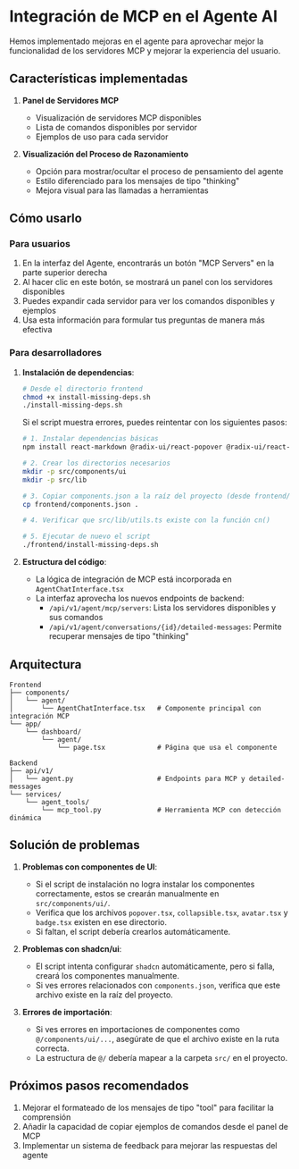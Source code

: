 # Integración de MCP en el Agente AI

Hemos implementado mejoras en el agente para aprovechar mejor la funcionalidad de los servidores MCP y mejorar la experiencia del usuario.

## Características implementadas

1. **Panel de Servidores MCP**
   - Visualización de servidores MCP disponibles
   - Lista de comandos disponibles por servidor
   - Ejemplos de uso para cada servidor

2. **Visualización del Proceso de Razonamiento**
   - Opción para mostrar/ocultar el proceso de pensamiento del agente
   - Estilo diferenciado para los mensajes de tipo "thinking"
   - Mejora visual para las llamadas a herramientas

## Cómo usarlo

### Para usuarios

1. En la interfaz del Agente, encontrarás un botón "MCP Servers" en la parte superior derecha
2. Al hacer clic en este botón, se mostrará un panel con los servidores disponibles
3. Puedes expandir cada servidor para ver los comandos disponibles y ejemplos
4. Usa esta información para formular tus preguntas de manera más efectiva

### Para desarrolladores

1. **Instalación de dependencias**:
   ```bash
   # Desde el directorio frontend
   chmod +x install-missing-deps.sh
   ./install-missing-deps.sh
   ```

   Si el script muestra errores, puedes reintentar con los siguientes pasos:
   
   ```bash
   # 1. Instalar dependencias básicas
   npm install react-markdown @radix-ui/react-popover @radix-ui/react-collapsible @radix-ui/react-avatar class-variance-authority clsx tailwind-merge
   
   # 2. Crear los directorios necesarios
   mkdir -p src/components/ui
   mkdir -p src/lib
   
   # 3. Copiar components.json a la raíz del proyecto (desde frontend/components.json)
   cp frontend/components.json .
   
   # 4. Verificar que src/lib/utils.ts existe con la función cn()
   
   # 5. Ejecutar de nuevo el script
   ./frontend/install-missing-deps.sh
   ```

2. **Estructura del código**:
   - La lógica de integración de MCP está incorporada en `AgentChatInterface.tsx`
   - La interfaz aprovecha los nuevos endpoints de backend: 
     - `/api/v1/agent/mcp/servers`: Lista los servidores disponibles y sus comandos
     - `/api/v1/agent/conversations/{id}/detailed-messages`: Permite recuperar mensajes de tipo "thinking"

## Arquitectura

```
Frontend
├── components/
│   └── agent/
│       └── AgentChatInterface.tsx   # Componente principal con integración MCP
└── app/
    └── dashboard/
        └── agent/
            └── page.tsx             # Página que usa el componente

Backend
├── api/v1/
│   └── agent.py                     # Endpoints para MCP y detailed-messages
└── services/
    └── agent_tools/
        └── mcp_tool.py              # Herramienta MCP con detección dinámica
```

## Solución de problemas

1. **Problemas con componentes de UI**:
   - Si el script de instalación no logra instalar los componentes correctamente, estos se crearán manualmente en `src/components/ui/`.
   - Verifica que los archivos `popover.tsx`, `collapsible.tsx`, `avatar.tsx` y `badge.tsx` existen en ese directorio.
   - Si faltan, el script debería crearlos automáticamente.

2. **Problemas con shadcn/ui**:
   - El script intenta configurar `shadcn` automáticamente, pero si falla, creará los componentes manualmente.
   - Si ves errores relacionados con `components.json`, verifica que este archivo existe en la raíz del proyecto.

3. **Errores de importación**:
   - Si ves errores en importaciones de componentes como `@/components/ui/...`, asegúrate de que el archivo existe en la ruta correcta.
   - La estructura de `@/` debería mapear a la carpeta `src/` en el proyecto.

## Próximos pasos recomendados

1. Mejorar el formateado de los mensajes de tipo "tool" para facilitar la comprensión
2. Añadir la capacidad de copiar ejemplos de comandos desde el panel de MCP
3. Implementar un sistema de feedback para mejorar las respuestas del agente 